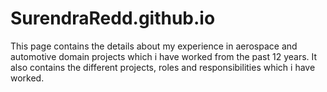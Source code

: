 # SurendraRedd.github.io
This page contains the details about my experience in aerospace and automotive domain projects which i have worked from the past 12 years.
It also contains the different projects, roles and responsibilities which i have worked.
